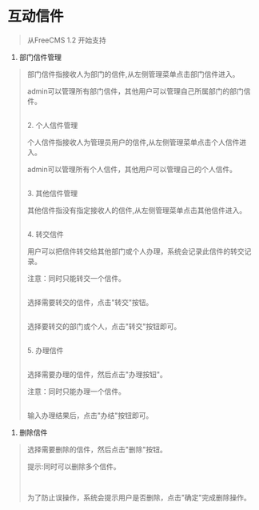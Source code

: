 # 互动信件 #
<p>
<blockquote></p>
<p>
</blockquote><blockquote>从FreeCMS 1.2 开始支持</p>
<p>
</blockquote><ol><li>部门信件管理</p>
<p>
</li></ol><blockquote>部门信件指接收人为部门的信件<span>,</span>从左侧管理菜单点击部门信件进入。</p>
<p>
admin可以管理所有部门信件，其他用户可以管理自己所属部门的部门信件。</p>
<p>
<a href='http://static.oschina.net/uploads/space/2013/0302/155831_hST8_916014.png'><img src='http://static.oschina.net/uploads/space/2013/0302/155831_hST8_916014.png' alt='' /></a></p>
<p>
2. 个人信件管理</p>
<p>
个人信件指接收人为管理员用户的信件<span>,</span>从左侧管理菜单点击个人信件进入。</p>
<p>
admin可以管理所有个人信件，其他用户可以管理自己的个人信件。</p>
<p>
<a href='http://static.oschina.net/uploads/space/2013/0302/155842_H0TY_916014.png'><img src='http://static.oschina.net/uploads/space/2013/0302/155842_H0TY_916014.png' alt='' /></a></p>
<p>
3. 其他信件管理</p>
<p>
其他信件指没有指定接收人的信件<span>,</span>从左侧管理菜单点击其他信件进入。</p>
<p>
<a href='http://static.oschina.net/uploads/space/2013/0302/160125_oRoH_916014.png'><img src='http://static.oschina.net/uploads/space/2013/0302/160125_oRoH_916014.png' alt='' /></a></p>
<p>
4. 转交信件</p>
<p>
用户可以把信件转交给其他部门或个人办理，系统会记录此信件的转交记录。</p>
<p>
注意：同时只能转交一个信件。</p>
<p>
<a href='http://static.oschina.net/uploads/space/2013/0302/160136_Kv1p_916014.png'><img src='http://static.oschina.net/uploads/space/2013/0302/160136_Kv1p_916014.png' alt='' /></a></p>
<p>
选择需要转交的信件，点击"转交"按钮。</p>
<p>
<a href='http://static.oschina.net/uploads/space/2013/0302/160147_Uy3y_916014.png'><img src='http://static.oschina.net/uploads/space/2013/0302/160147_Uy3y_916014.png' alt='' /></a></p>
<p>
选择要转交的部门或个人，点击"转交"按钮即可。</p>
<p>
<a href='http://static.oschina.net/uploads/space/2013/0302/160159_TFaA_916014.png'><img src='http://static.oschina.net/uploads/space/2013/0302/160159_TFaA_916014.png' alt='' /></a></p>
<p>
5. 办理信件</p>
<p>
<a href='http://static.oschina.net/uploads/space/2013/0302/160211_16CC_916014.png'><img src='http://static.oschina.net/uploads/space/2013/0302/160211_16CC_916014.png' alt='' /></a></p>
<p>
选择需要办理的信件，然后点击"办理按钮"。</p>
<p>
注意：同时只能办理一个信件。</p>
<p>
<a href='http://static.oschina.net/uploads/space/2013/0302/160225_qF1J_916014.png'><img src='http://static.oschina.net/uploads/space/2013/0302/160225_qF1J_916014.png' alt='' /></a></p>
<p>
输入办理结果后，点击"办结"按钮即可。</p>
<p>
</blockquote><ol><li>删除信件</p>
<p>
</li></ol><blockquote>选择需要删除的信件，然后点击"删除"按钮。</p>
<p>
提示:同时可以删除多个信件。</p>
<p>
<a href='http://static.oschina.net/uploads/space/2013/0302/160235_JtgD_916014.png'><img src='http://static.oschina.net/uploads/space/2013/0302/160235_JtgD_916014.png' alt='' /></a></p>
<p>
<a href='http://static.oschina.net/uploads/space/2013/0302/160246_jRAE_916014.png'><img src='http://static.oschina.net/uploads/space/2013/0302/160246_jRAE_916014.png' alt='' /></a></p>
<p>
为了防止误操作，系统会提示用户是否删除，点击"确定"完成删除操作。</p>